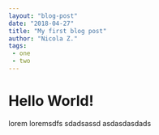 ```yaml
---
layout: "blog-post"
date: "2018-04-27"
title: "My first blog post"
author: "Nicola Z."
tags:  
 - one
 - two
---
```


# Hello World!

lorem loremsdfs sdadsassd
asdasdasdads